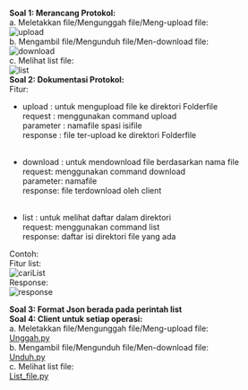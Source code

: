<p1><b> Soal 1: Merancang Protokol: </b></p1> </br>
a. Meletakkan file/Mengunggah file/Meng-upload file: </br>
![upload](https://user-images.githubusercontent.com/56009915/77343328-18e46580-6d64-11ea-86ca-818ae79a1d2a.PNG) </br>
b. Mengambil file/Mengunduh file/Men-download file: </br>
![download](https://user-images.githubusercontent.com/56009915/77343313-12ee8480-6d64-11ea-9a2d-53165fb9ca54.PNG) </br>
c. Melihat list file: </br>
![list](https://user-images.githubusercontent.com/56009915/77343321-16820b80-6d64-11ea-96f5-dc24b1cb5fef.PNG) </br> 
<p1><b> Soal 2: Dokumentasi Protokol: </b></p1> </br>
Fitur:
- upload : untuk mengupload file ke direktori Folderfile </br>
  request : menggunakan command upload </br>
  parameter : namafile spasi isifile </br>
  response : file ter-upload ke direktori Folderfile </br></br>

- download : untuk mendownload file berdasarkan nama file </br>
  request: menggunakan command download </br>
  parameter: namafile </br>
  response: file terdownload oleh client </br></br>
  
- list : untuk melihat daftar dalam direktori </br>
  request: menggunakan command list </br>
  response: daftar isi direktori file yang ada </br>
  
 Contoh:</br>
 Fitur list:</br>
 ![cariList](https://user-images.githubusercontent.com/56009915/77344504-d4f26000-6d65-11ea-80ef-1fb4c408d514.PNG)</br>
 Response: </br>
![response](https://user-images.githubusercontent.com/56009915/77344522-d7ed5080-6d65-11ea-8c63-9bf2ad92db8a.PNG)</br>

<p1><b> Soal 3: Format Json berada pada perintah list </b></p1> </br>
<p1><b> Soal 4: Client untuk setiap operasi: </b></p1> </br>
a. Meletakkan file/Mengunggah file/Meng-upload file: </br>
[Unggah.py](https://github.com/ayumutiarasari98/progjar-b-its-2020/blob/master/Tugas4/unggah.py) <br>
b. Mengambil file/Mengunduh file/Men-download file: </br>
[Unduh.py](https://github.com/ayumutiarasari98/progjar-b-its-2020/blob/master/Tugas4/unduh.py) <br>
c. Melihat list file: </br>
[List_file.py](https://github.com/ayumutiarasari98/progjar-b-its-2020/blob/master/Tugas4/list_file.py) <br>

